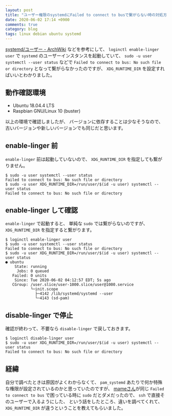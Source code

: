 ```yaml
---
layout: post
title: "ユーザー権限のsystemdにFailed to connect to busで繋がらない時の対処方法"
date: 2020-06-02 17:14 +0900
comments: true
category: blog
tags: linux debian ubuntu systemd
---
```

[systemd/ユーザー - ArchWiki](https://wiki.archlinux.jp/index.php/Systemd/%E3%83%A6%E3%83%BC%E3%82%B6%E3%83%BC)
などを参考にして、
`loginctl enable-linger user`
で `systemd` のユーザーインスタンスを起動していて、
`sudo -u user systemctl --user status`
などで
`Failed to connect to bus: No such file or directory`
となって繋がらなかったのですが、
`XDG_RUNTIME_DIR` を設定すればいいとわかりました。

<!--more-->

## 動作確認環境

- Ubuntu 18.04.4 LTS
- Raspbian GNU/Linux 10 (buster)

以上の環境で確認しましたが、
バージョンに依存することは少なそうなので、
古いバージョンや新しいバージョンでも同じだと思います。

## enable-linger 前

`enable-linger` 前は起動していないので、
`XDG_RUNTIME_DIR` を指定しても繋がりません。

```
$ sudo -u user systemctl --user status
Failed to connect to bus: No such file or directory
$ sudo -u user XDG_RUNTIME_DIR=/run/user/$(id -u user) systemctl --user status
Failed to connect to bus: No such file or directory
```

## enable-linger して確認

`enable-linger` で起動すると、
単純な `sudo` では繋がらないのですが、
`XDG_RUNTIME_DIR` を指定すると繋がります。

```
$ loginctl enable-linger user
$ sudo -u user systemctl --user status
Failed to connect to bus: No such file or directory
$ sudo -u user XDG_RUNTIME_DIR=/run/user/$(id -u user) systemctl --user status
● ubuntu
    State: running
     Jobs: 0 queued
   Failed: 0 units
    Since: Tue 2020-06-02 04:12:57 EDT; 5s ago
   CGroup: /user.slice/user-1000.slice/user@1000.service
           └─init.scope
             ├─4142 /lib/systemd/systemd --user
             └─4143 (sd-pam)
```

## disable-linger で停止

確認が終わって、不要なら
`disable-linger`
で戻しておきます。

```
$ loginctl disable-linger user
$ sudo -u user XDG_RUNTIME_DIR=/run/user/$(id -u user) systemctl --user status
Failed to connect to bus: No such file or directory
```

## 経緯

自分で調べたときは原因がよくわからなくて、
`pam_systemd` あたりで何か特殊な権限が設定されているのかと思っていたのですが、
[mameさん](https://github.com/mame)が同じ `Failed to connect to bus` で困っている時に
`sudo` だとダメだったので、
`ssh` で直接そのユーザーで入るようにした、
という話をしたところ、違いを調べてくれて、
`XDG_RUNTIME_DIR`
が違うということを教えてもらいました。
